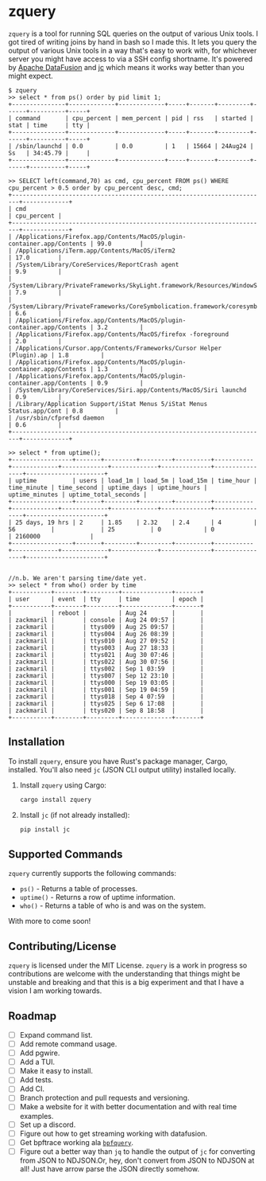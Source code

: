 # zquery

`zquery` is a tool for running SQL queries on the output of various Unix tools. I got tired of writing joins by hand in bash so I made this. It lets you query the output of various Unix tools in a way that's easy to work with, for whichever server you might have access to via a SSH config shortname. It's powered by [Apache DataFusion](https://datafusion.apache.org/) and [jc](https://github.com/kellyjonbrazil/jc) which means it works way better than you might expect.

```
$ zquery 
>> select * from ps() order by pid limit 1;
+---------------+-------------+-------------+-----+-------+---------+------+----------+-----+
| command       | cpu_percent | mem_percent | pid | rss   | started | stat | time     | tty |
+---------------+-------------+-------------+-----+-------+---------+------+----------+-----+
| /sbin/launchd | 0.0         | 0.0         | 1   | 15664 | 24Aug24 | Ss   | 34:45.79 |     |
+---------------+-------------+-------------+-----+-------+---------+------+----------+-----+

>> SELECT left(command,70) as cmd, cpu_percent FROM ps() WHERE cpu_percent > 0.5 order by cpu_percent desc, cmd;
+------------------------------------------------------------------------+-------------+
| cmd                                                                    | cpu_percent |
+------------------------------------------------------------------------+-------------+
| /Applications/Firefox.app/Contents/MacOS/plugin-container.app/Contents | 99.0        |
| /Applications/iTerm.app/Contents/MacOS/iTerm2                          | 17.0        |
| /System/Library/CoreServices/ReportCrash agent                         | 9.9         |
| /System/Library/PrivateFrameworks/SkyLight.framework/Resources/WindowS | 7.9         |
| /System/Library/PrivateFrameworks/CoreSymbolication.framework/coresymb | 6.6         |
| /Applications/Firefox.app/Contents/MacOS/plugin-container.app/Contents | 3.2         |
| /Applications/Firefox.app/Contents/MacOS/firefox -foreground           | 2.0         |
| /Applications/Cursor.app/Contents/Frameworks/Cursor Helper (Plugin).ap | 1.8         |
| /Applications/Firefox.app/Contents/MacOS/plugin-container.app/Contents | 1.3         |
| /Applications/Firefox.app/Contents/MacOS/plugin-container.app/Contents | 0.9         |
| /System/Library/CoreServices/Siri.app/Contents/MacOS/Siri launchd      | 0.9         |
| /Library/Application Support/iStat Menus 5/iStat Menus Status.app/Cont | 0.8         |
| /usr/sbin/cfprefsd daemon                                              | 0.6         |
+------------------------------------------------------------------------+-------------+

>> select * from uptime();
+-----------------+-------+---------+---------+----------+-----------+-------------+-------------+-------------+--------------+----------------+----------------------+
| uptime          | users | load_1m | load_5m | load_15m | time_hour | time_minute | time_second | uptime_days | uptime_hours | uptime_minutes | uptime_total_seconds |
+-----------------+-------+---------+---------+----------+-----------+-------------+-------------+-------------+--------------+----------------+----------------------+
| 25 days, 19 hrs | 2     | 1.85    | 2.32    | 2.4      | 4         | 56          |             | 25          | 0            | 0              | 2160000              |
+-----------------+-------+---------+---------+----------+-----------+-------------+-------------+-------------+--------------+----------------+----------------------+


//n.b. We aren't parsing time/date yet.
>> select * from who() order by time
+-----------+--------+---------+--------------+-------+
| user      | event  | tty     | time         | epoch |
+-----------+--------+---------+--------------+-------+
|           | reboot |         | Aug 24       |       |
| zackmaril |        | console | Aug 24 09:57 |       |
| zackmaril |        | ttys009 | Aug 25 09:57 |       |
| zackmaril |        | ttys004 | Aug 26 08:39 |       |
| zackmaril |        | ttys010 | Aug 27 09:52 |       |
| zackmaril |        | ttys003 | Aug 27 18:33 |       |
| zackmaril |        | ttys021 | Aug 30 07:46 |       |
| zackmaril |        | ttys022 | Aug 30 07:56 |       |
| zackmaril |        | ttys002 | Sep 1 03:59  |       |
| zackmaril |        | ttys007 | Sep 12 23:10 |       |
| zackmaril |        | ttys000 | Sep 19 03:05 |       |
| zackmaril |        | ttys001 | Sep 19 04:59 |       |
| zackmaril |        | ttys018 | Sep 4 07:59  |       |
| zackmaril |        | ttys025 | Sep 6 17:08  |       |
| zackmaril |        | ttys020 | Sep 8 18:58  |       |
+-----------+--------+---------+--------------+-------+
```



## Installation

To install `zquery`, ensure you have Rust's package manager, Cargo, installed. You'll also need `jc` (JSON CLI output utility) installed locally.

1. Install `zquery` using Cargo:

   ```bash
   cargo install zquery
   ```

2. Install `jc` (if not already installed):

   ```bash
   pip install jc
   ```

## Supported Commands

`zquery` currently supports the following commands:

- `ps()` - Returns a table of processes.
- `uptime()` - Returns a row of uptime information.
- `who()` - Returns a table of who is and was on the system.

With more to come soon! 

## Contributing/License

`zquery` is licensed under the MIT License. `zquery` is a work in progress so contributions are welcome with the understanding that things might be unstable and breaking and that this is a big experiment and that I have a vision I am working towards.

## Roadmap 

- [ ] Expand command list. 
- [ ] Add remote command usage. 
- [ ] Add pgwire.
- [ ] Add a TUI. 
- [ ] Make it easy to install.
- [ ] Add tests. 
- [ ] Add CI.
- [ ] Branch protection and pull requests and versioning.
- [ ] Make a website for it with better documentation and with real time examples.
- [ ] Set up a discord.
- [ ] Figure out how to get streaming working with datafusion. 
- [ ] Get bpftrace working ala [`bpfquery`](https://bpfquery.com).
- [ ] Figure out a better way than `jq` to handle the output of `jc` for converting from JSON to NDJSON.Or, hey, don't convert from JSON to NDJSON at all! Just have arrow parse the JSON directly somehow.
